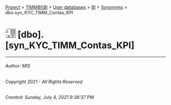 #### 

[Project](../../../../index.md) > [TIMMBI\\BI](../../../index.md) > [User databases](../../index.md) > [BI](../index.md) > [Synonyms](Synonyms.md) > dbo.syn_KYC_TIMM_Contas_KPI

# ![Synonyms](../../../../Images/Synonym32.png) [dbo].[syn_KYC_TIMM_Contas_KPI]

---

###### Author:  MIS

###### Copyright 2021 - All Rights Reserved

###### Created: Sunday, July 4, 2021 9:38:37 PM

